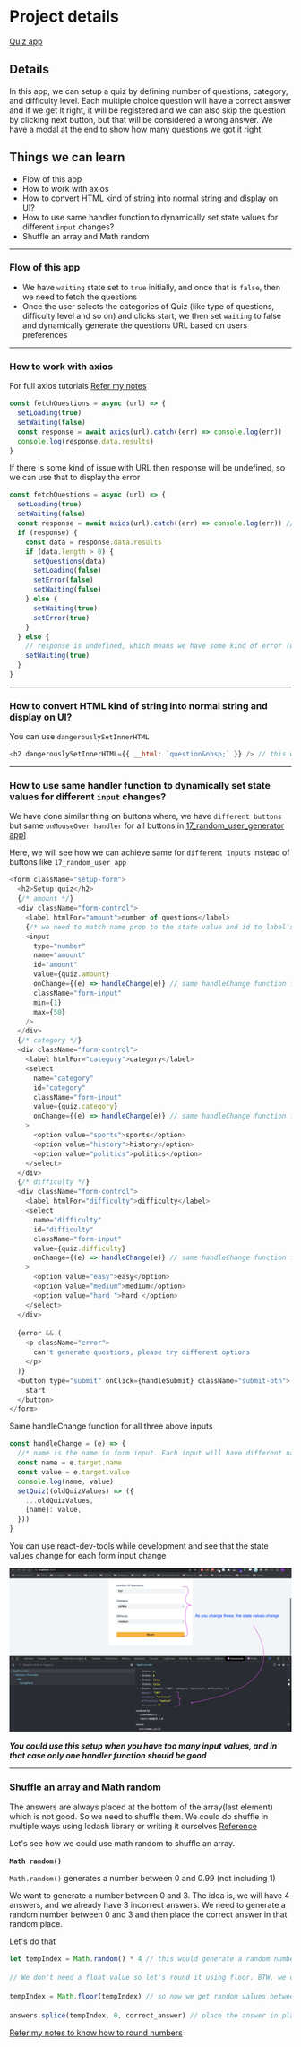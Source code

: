 # Project details

[Quiz app](https://23-quiz-app.netlify.app/)

## Details

In this app, we can setup a quiz by defining number of questions, category, and difficulty level. Each multiple choice question will have a correct answer and if we get it right, it will be registered and we can also skip the question by clicking next button, but that will be considered a wrong answer. We have a modal at the end to show how many questions we got it right.

## Things we can learn

- Flow of this app
- How to work with axios
- How to convert HTML kind of string into normal string and display on UI?
- How to use same handler function to dynamically set state values for different `input` changes?
- Shuffle an array and Math random

---

### Flow of this app

- We have `waiting` state set to `true` initially, and once that is `false`, then we need to fetch the questions
- Once the user selects the categories of Quiz (like type of questions, difficulty level and so on) and clicks start, we then set `waiting` to false and dynamically generate the questions URL based on users preferences

---

### How to work with axios

For full axios tutorials [Refer my notes](https://app.gitbook.com/s/-MVEiPUp08kYt33g51v7/languages-and-frameworks/axios)

```js
const fetchQuestions = async (url) => {
  setLoading(true)
  setWaiting(false)
  const response = await axios(url).catch((err) => console.log(err))
  console.log(response.data.results)
}
```

If there is some kind of issue with URL then response will be undefined, so we can use that to display the error

```js
const fetchQuestions = async (url) => {
  setLoading(true)
  setWaiting(false)
  const response = await axios(url).catch((err) => console.log(err)) // line 1
  if (response) {
    const data = response.data.results
    if (data.length > 0) {
      setQuestions(data)
      setLoading(false)
      setError(false)
      setWaiting(false)
    } else {
      setWaiting(true)
      setError(true)
    }
  } else {
    // response is undefined, which means we have some kind of error (we technically need to handle this here or in line1, but that's ok for now )
    setWaiting(true)
  }
}
```

---

### How to convert HTML kind of string into normal string and display on UI?

You can use `dangerouslySetInnerHTML`

```js
<h2 dangerouslySetInnerHTML={{ __html: `question&nbsp;` }} /> // this will be - question
```

---

### How to use same handler function to dynamically set state values for different `input` changes?

We have done similar thing on buttons where, we have `different buttons` but same `onMouseOver handler` for all buttons in [17_random_user_generator app](https://github.com/sandeep194920/React_MUI_Express_Projects/tree/master/17_random_user_generator#how-to-use-same-handler-function-when-for-different-input-values-this-can-also-be-done-for-form-values)]

Here, we will see how we can achieve same for `different inputs` instead of buttons like `17_random_user app`

```js
<form className="setup-form">
  <h2>Setup quiz</h2>
  {/* amount */}
  <div className="form-control">
    <label htmlFor="amount">number of questions</label>
    {/* we need to match name prop to the state value and id to label's htmlFor */}
    <input
      type="number"
      name="amount"
      id="amount"
      value={quiz.amount}
      onChange={(e) => handleChange(e)} // same handleChange function for all inputs
      className="form-input"
      min={1}
      max={50}
    />
  </div>
  {/* category */}
  <div className="form-control">
    <label htmlFor="category">category</label>
    <select
      name="category"
      id="category"
      className="form-input"
      value={quiz.category}
      onChange={(e) => handleChange(e)} // same handleChange function for all inputs
    >
      <option value="sports">sports</option>
      <option value="history">history</option>
      <option value="politics">politics</option>
    </select>
  </div>
  {/* difficulty */}
  <div className="form-control">
    <label htmlFor="difficulty">difficulty</label>
    <select
      name="difficulty"
      id="difficulty"
      className="form-input"
      value={quiz.difficulty}
      onChange={(e) => handleChange(e)} // same handleChange function for all inputs
    >
      <option value="easy">easy</option>
      <option value="medium">medium</option>
      <option value="hard ">hard </option>
    </select>
  </div>

  {error && (
    <p className="error">
      can't generate questions, please try different options
    </p>
  )}
  <button type="submit" onClick={handleSubmit} className="submit-btn">
    start
  </button>
</form>
```

Same handleChange function for all three above inputs

```js
const handleChange = (e) => {
  //* name is the name in form input. Each input will have different names like - amount, difficulty, category
  const name = e.target.name
  const value = e.target.value
  console.log(name, value)
  setQuiz((oldQuizValues) => ({
    ...oldQuizValues,
    [name]: value,
  }))
}
```

You can use react-dev-tools while development and see that the state values change for each form input change

![React Dev Tools show state change](./readmeImages/dynamic_values_change.png)

**_You could use this setup when you have too many input values, and in that case only one handler function should be good_**

---

### Shuffle an array and Math random

The answers are always placed at the bottom of the array(last element) which is not good. So we need to shuffle them. We could do shuffle in multiple ways using lodash library or writing it ourselves [Reference](https://stackoverflow.com/questions/2450954/how-to-randomize-shuffle-a-javascript-array)

Let's see how we could use math random to shuffle an array.

**`Math random()`**

`Math.random()` generates a number between 0 and 0.99 (not including 1)

We want to generate a number between 0 and 3. The idea is, we will have 4 answers, and we already have 3 incorrect answers. We need to generate a random number between 0 and 3 and then place the correct answer in that random place.

Let's do that

```js
let tempIndex = Math.random() * 4 // this would generate a random number between 0 to 3.96... Because maximum is (0.99) * 4 -> 3.96, where Math.random() could generate 0.99 max

// We don't need a float value so let's round it using floor. BTW, we can round it using floor / ceil / round (refer notes link below)

tempIndex = Math.floor(tempIndex) // so now we get random values between 0 and 3 (never be more than 3)

answers.splice(tempIndex, 0, correct_answer) // place the answer in place of tempIndex
```

[Refer my notes to know how to round numbers](https://app.gitbook.com/s/-MVEiPUp08kYt33g51v7/languages-and-frameworks/javascript#rounding-integers)
